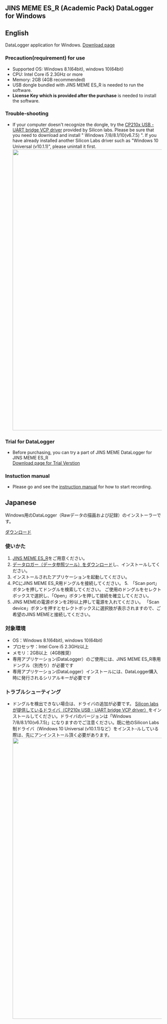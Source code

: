 ## JINS MEME ES_R (Academic Pack) DataLogger for Windows

## English
DataLogger application for Windows.
[Download page](https://github.com/jins-meme/academic-pack-datalogger-for-windows/releases)

### Precaution(requirement) for use<br>
* Supported OS: Windows 8.1(64bit), windows 10(64bit)<br>
* CPU: Intel Core i5 2.3GHz or more
* Memory: 2GB (4GB recommended)
* USB dongle bundled with JINS MEME ES_R is needed to run the software.<br>
* **License Key which is provided after the purchase** is needed to install the software.<br>

### Trouble-shooting<br>
* If your computer doesn't recognize the dongle, try the [CP210x USB - UART bridge VCP driver]( https://www.silabs.com/products/mcu/Pages/USBtoUARTBridgeVCPDrivers.aspx) provided by Silicon labs. Please be sure that you need to download and install " Windows 7/8/8.1/10(v6.7.5) ". If you have already installed another Silicon Labs driver such as "Windows 10 Universal (v10.1.1)", please unintall it first.
　　　<img src="https://github.com/jins-meme/ES_R-DataLogger-for-Windows/wiki/images/driver.png" width="900">

### Trial for DataLogger  
* Before purchasing, you can try a part of JINS MEME DataLogger for JINS MEME ES_R  
[Download page for Trial Verstion](https://github.com/jins-meme/ap-Trial-datalogger-for-windows)

### Instuction manual 
* Please go and see the [instruction manual](https://jins-meme.github.io/apdoc/en/) for how to start recording.


## Japanese

Windows用のDataLogger（Rawデータの描画および記録）のインストーラーです。

[ダウンロード](https://github.com/jins-meme/academic-pack-datalogger-for-windows/releases)

### 使いかた
1. [JINS MEME ES_R](https://jins-meme.com/academic)をご用意ください。
2. [データロガー（データ参照ツール）をダウンロード](https://github.com/jins-meme/academic-pack-datalogger-for-windows/releases)し、インストールしてください。
3. インストールされたアプリケーションを起動してください。
4. PCにJINS MEME ES_R用ドングルを接続してください。
5.　「Scan port」ボタンを押してドングルを検索してください。 ご使用のドングルをセレクトボックスで選択し、「Open」ボタンを押して接続を確立してください。
6. JINS MEMEの電源ボタンを2秒以上押して電源を入れてください。 「Scan device」ボタンを押すとセレクトボックスに選択肢が表示されますので、ご希望のJINS MEMEと接続してください。

### 対象環境
* OS：Windows 8.1(64bit), windows 10(64bit)
* プロセッサ：Intel Core i5 2.3GHz以上
* メモリ：2GB以上（4GB推奨）
* 専用アプリケーション(DataLogger）のご使用には、JINS MEME ES_R専用ドングル（別売り）が必要です
* 専用アプリケーション(DataLogger）インストールには、DataLogger購入時に発行されるシリアルキーが必要です

### トラブルシューティング
* ドングルを検出できない場合は、ドライバの追加が必要です。 [Silicon labsが提供しているドライバ（CP210x USB - UART bridge VCP driver）]( https://www.silabs.com/products/mcu/Pages/USBtoUARTBridgeVCPDrivers.aspx)をインストールしてください。ドライバのバージョンは「Windows 7/8/8.1/10(v6.7.5)」になりますのでご注意ください。既に他のSilicon Labs制ドライバ（Windows 10 Universal (v10.1.1)など）をインスト-ルしている際は、先にアンインストール頂く必要があります。
  　　　<img src="https://github.com/jins-meme/ES_R-DataLogger-for-Windows/wiki/images/driver.png" width="900">
